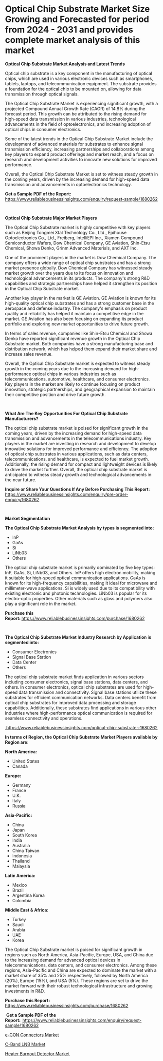 <p><h1>Optical Chip Substrate Market Size Growing and Forecasted for period from 2024 - 2031 and provides complete market analysis of this market</h1></p><p><strong>Optical Chip Substrate Market Analysis and Latest Trends</strong></p>
<p><p>Optical chip substrate is a key component in the manufacturing of optical chips, which are used in various electronic devices such as smartphones, tablets, laptops, and telecommunication equipment. The substrate provides a foundation for the optical chip to be mounted on, allowing for data transmission through optical signals.</p><p>The Optical Chip Substrate Market is experiencing significant growth, with a projected Compound Annual Growth Rate (CAGR) of 14.8% during the forecast period. This growth can be attributed to the rising demand for high-speed data transmission in various industries, technological advancements in the field of optoelectronics, and increasing adoption of optical chips in consumer electronics.</p><p>Some of the latest trends in the Optical Chip Substrate Market include the development of advanced materials for substrates to enhance signal transmission efficiency, increasing partnerships and collaborations among key players to expand product offerings and market reach, and a focus on research and development activities to innovate new solutions for improved performance.</p><p>Overall, the Optical Chip Substrate Market is set to witness steady growth in the coming years, driven by the increasing demand for high-speed data transmission and advancements in optoelectronics technology.</p></p>
<p><strong>Get a Sample PDF of the Report:&nbsp;</strong> <a href="https://www.reliablebusinessinsights.com/enquiry/request-sample/1680262">https://www.reliablebusinessinsights.com/enquiry/request-sample/1680262</a></p>
<p>&nbsp;</p>
<p><strong>Optical Chip Substrate Major Market Players</strong></p>
<p><p>The Optical Chip Substrate market is highly competitive with key players such as Beijing Tongmei Xtal Technology Co., Ltd., Epihouse Optoelectronics Co., Ltd., Freiberg, IntelliEPI Inc., Xiamen Compound Semiconductor Wafers, Dow Chemical Company, GE Aviation, Shin-Etsu Chemical, Showa Denko, Grinm Advanced Materials, and AXT Inc. </p><p>One of the prominent players in the market is Dow Chemical Company. The company offers a wide range of optical chip substrates and has a strong market presence globally. Dow Chemical Company has witnessed steady market growth over the years due to its focus on innovation and technological advancements in its products. The company's strong R&D capabilities and strategic partnerships have helped it strengthen its position in the Optical Chip Substrate market.</p><p>Another key player in the market is GE Aviation. GE Aviation is known for its high-quality optical chip substrates and has a strong customer base in the aerospace and defense industry. The company's emphasis on product quality and reliability has helped it maintain a competitive edge in the market. GE Aviation has also been focusing on expanding its product portfolio and exploring new market opportunities to drive future growth.</p><p>In terms of sales revenue, companies like Shin-Etsu Chemical and Showa Denko have reported significant revenue growth in the Optical Chip Substrate market. Both companies have a strong manufacturing base and distribution network, which has helped them expand their market share and increase sales revenue.</p><p>Overall, the Optical Chip Substrate market is expected to witness steady growth in the coming years due to the increasing demand for high-performance optical chips in various industries such as telecommunications, automotive, healthcare, and consumer electronics. Key players in the market are likely to continue focusing on product innovation, strategic partnerships, and geographical expansion to maintain their competitive position and drive future growth.</p></p>
<p>&nbsp;</p>
<p><strong>What Are The Key Opportunities For Optical Chip Substrate Manufacturers?</strong></p>
<p><p>The optical chip substrate market is poised for significant growth in the coming years, driven by the increasing demand for high-speed data transmission and advancements in the telecommunications industry. Key players in the market are investing in research and development to develop innovative solutions for improved performance and efficiency. The adoption of optical chip substrates in various applications, such as data centers, telecommunications, and healthcare, is expected to fuel market growth. Additionally, the rising demand for compact and lightweight devices is likely to drive the market further. Overall, the optical chip substrate market is anticipated to witness steady growth and technological advancements in the near future.</p></p>
<p><strong>Inquire or Share Your Questions If Any Before Purchasing This Report:</strong> <a href="https://www.reliablebusinessinsights.com/enquiry/pre-order-enquiry/1680262">https://www.reliablebusinessinsights.com/enquiry/pre-order-enquiry/1680262</a></p>
<p>&nbsp;</p>
<p><strong>Market Segmentation</strong></p>
<p><strong>The Optical Chip Substrate Market Analysis by types is segmented into:</strong></p>
<p><ul><li>InP</li><li>GaAs</li><li>Si</li><li>LiNb03</li><li>Others</li></ul></p>
<p><p>The optical chip substrate market is primarily dominated by five key types: InP, GaAs, Si, LiNb03, and Others. InP offers high electron mobility, making it suitable for high-speed optical communication applications. GaAs is known for its high-frequency capabilities, making it ideal for microwave and millimeter-wave applications. Si is widely used due to its compatibility with existing electronic and photonic technologies. LiNb03 is popular for its electro-optic properties. Other materials such as glass and polymers also play a significant role in the market.</p></p>
<p><strong>Purchase this Report:&nbsp;</strong><a href="https://www.reliablebusinessinsights.com/purchase/1680262">https://www.reliablebusinessinsights.com/purchase/1680262</a></p>
<p>&nbsp;</p>
<p><strong>The Optical Chip Substrate Market Industry Research by Application is segmented into:</strong></p>
<p><ul><li>Consumer Electronics</li><li>Signal Base Station</li><li>Data Center</li><li>Others</li></ul></p>
<p><p>The optical chip substrate market finds application in various sectors including consumer electronics, signal base stations, data centers, and others. In consumer electronics, optical chip substrates are used for high-speed data transmission and connectivity. Signal base stations utilize these substrates for efficient communication networks. Data centers benefit from optical chip substrates for improved data processing and storage capabilities. Additionally, these substrates find applications in various other industries where high-performance optical communication is required for seamless connectivity and operations.</p></p>
<p><a href="https://www.reliablebusinessinsights.com/optical-chip-substrate-r1680262">&nbsp;https://www.reliablebusinessinsights.com/optical-chip-substrate-r1680262</a></p>
<p><strong>In terms of Region, the Optical Chip Substrate Market Players available by Region are:</strong></p>
<p>
    <p> <strong> North America: </strong>
        <ul>
            <li>United States</li>
            <li>Canada</li>
        </ul>
        </p> 
    <p> <strong> Europe: </strong>
        <ul>
            <li>Germany</li>
            <li>France</li>
            <li>U.K.</li>
            <li>Italy</li>
            <li>Russia</li>
        </ul>
        </p> 
    <p> <strong> Asia-Pacific: </strong>
        <ul>
            <li>China</li>
            <li>Japan</li>
            <li>South Korea</li>
            <li>India</li>
            <li>Australia</li>
            <li>China Taiwan</li>
            <li>Indonesia</li>
            <li>Thailand</li>
            <li>Malaysia</li>
        </ul>
        </p> 
    <p> <strong> Latin America: </strong>
        <ul>
            <li>Mexico</li>
            <li>Brazil</li>
            <li>Argentina Korea</li>
            <li>Colombia</li>
        </ul>
        </p> 
    <p> <strong> Middle East & Africa: </strong>
        <ul>
            <li>Turkey</li>
            <li>Saudi</li>
            <li>Arabia</li>
            <li>UAE</li>
            <li>Korea</li>
        </ul>
    </p>
    </p>
<p><p>The Optical Chip Substrate market is poised for significant growth in regions such as North America, Asia-Pacific, Europe, USA, and China due to the increasing demand for advanced optical devices in telecommunications, data centers, and consumer electronics. Among these regions, Asia-Pacific and China are expected to dominate the market with a market share of 35% and 25% respectively, followed by North America (20%), Europe (15%), and USA (5%). These regions are set to drive the market forward with their robust technological infrastructure and growing investments in R&D.</p></p>
<p><strong>Purchase this Report: </strong><a href="https://www.reliablebusinessinsights.com/purchase/1680262">https://www.reliablebusinessinsights.com/purchase/1680262</a></p>
<p>&nbsp;<strong>Get a Sample PDF of the Report:&nbsp;&nbsp;</strong><a href="https://www.reliablebusinessinsights.com/enquiry/request-sample/1680262">https://www.reliablebusinessinsights.com/enquiry/request-sample/1680262</a></p>
<p><strong></strong></p>
<p><p><a href="https://github.com/eilidhcatrinamilliken/Market-Research-Report-List-1/blob/main/e-con-connectors-market.md">e-CON Connectors Market</a></p><p><a href="https://github.com/Raeloodard576457/Market-Research-Report-List-1/blob/main/c-band-lnb-market.md">C-Band LNB Market</a></p><p><a href="https://github.com/markmellon1/Market-Research-Report-List-1/blob/main/heater-burnout-detector-market.md">Heater Burnout Detector Market</a></p></p>